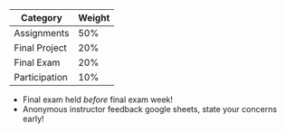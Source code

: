 | Category      | Weight |
| ------------- | ------ |
| Assignments   | 50%    |
| Final Project | 20%    |
| Final Exam    | 20%    |
| Participation | 10%    |

- Final exam held *before* final exam week!
- Anonymous instructor feedback google sheets, state your concerns early!
